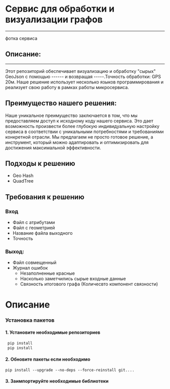 # Сервис для обработки и визуализации графов
____
фотка сервиса


## Описание:

____


Этот репозиторий обеспечивает визуализацию и обработку "сырых" GeoJson c помощью ------ и возвращая -----.Точность обработки: GPS 20м.
Наше решение использует несколько языков программирования и реализует свою работу в рамках работы микросервиса.


## Преимущество нашего решения: 
Наше уникальное преимущество заключается в том, что мы предоставляем доступ к исходному коду нашего сервиса. Это дает возможность произвести более глубокую индивидуальную настройку сервиса в соответствии с уникальными потребностями и требованиями конкретной отрасли. Мы предлагаем не просто готовое решение, а инструмент, который можно адаптировать и оптимизировать для достижения максимальной эффективности.


## Подходы к решению
* Geo Hash 
* QuadTree
## Требования к решению
### Вход
* Файл с атрибутами
* Файл с геометрией
* Название файла выходного
* Точность
### Выход:
* Файл совмещенный
* Журнал ошибок
  - Незаполненные красные
  - Насколько заметчились сырые входные данные
  - Связность итогового графа (Количесвто компонент связности) 
# Описание

### Установка пакетов

#### 1. Установите необходимые репозиториев 
```python
 pip install 
 pip install 
```
#### 2. Обновите пакеты если необходимо

```
pip install --upgrade --no-deps --force-reinstall git....
```

#### 3. Заимпортируйте необходимые библиотеки

